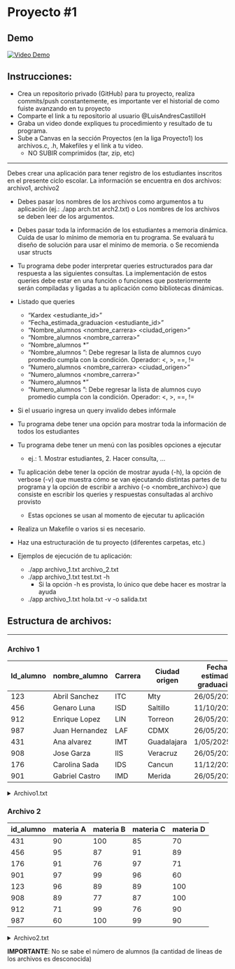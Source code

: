 # Proyecto #1

## Demo

[![Video Demo](http://img.youtube.com/vi/idV8_HP4hwg/0.jpg)](http://www.youtube.com/watch?v=idV8_HP4hwg "Demo")


## Instrucciones:
* Crea un repositorio privado (GitHub) para tu proyecto, realiza commits/push constantemente, es importante ver el historial de como fuiste avanzando en tu proyecto
* Comparte el link a tu repositorio al usuario @LuisAndresCastilloH
* Graba un video donde expliques tu procedimiento y resultado de tu programa.
* Sube a Canvas en la sección Proyectos (en la liga Proyecto1) los archivos.c, .h, Makefiles y el link a tu video.
  * NO SUBIR comprimidos (tar, zip, etc)

---

Debes crear una aplicación para tener registro de los estudiantes inscritos en el presente ciclo escolar. La información se encuentra en dos archivos: archivo1, archivo2
- Debes pasar los nombres de los archivos como argumentos a tu aplicación (ej.: ./app arch.txt arch2.txt)
o Los nombres de los archivos se deben leer de los argumentos.
- Debes pasar toda la información de los estudiantes a memoria dinámica. Cuida de usar lo mínimo de memoria en tu programa. Se evaluará tu diseño de solución para usar el mínimo de memoria.
o Se recomienda usar structs
- Tu programa debe poder interpretar queries estructurados para dar respuesta a las siguientes consultas. La implementación de estos queries debe estar en una función o funciones que posteriormente serán compiladas y ligadas a tu aplicación como bibliotecas dinámicas.
- Listado que queries
  * “Kardex <estudiante_id>”
  * “Fecha_estimada_graduacion <estudiante_id>”
  * “Nombre_alumnos <nombre_carrera> <ciudad_origen>”
  * “Nombre_alumnos <nombre_carrera>”
  * “Nombre_alumnos *”
  * “Nombre_alumnos <operador> <numero>”: Debe regresar la lista de alumnos cuyo promedio cumpla con la condición. Operador: <, >, ==, !=
  * “Numero_alumnos <nombre_carrera> <ciudad_origen>”
  * “Numero_alumnos <nombre_carrera>”
  * “Numero_alumnos *”
  * “Numero_alumnos <operador> <numero>”: Debe regresar la lista de alumnos cuyo promedio cumpla con la condición. Operador: <, >, ==, !=

- Si el usuario ingresa un query invalido debes infórmale
- Tu programa debe tener una opción para mostrar toda la información de todos los estudiantes
- Tu programa debe tener un menú con las posibles opciones a ejecutar
  * ej.: 1. Mostrar estudiantes, 2. Hacer consulta, …
- Tu aplicación debe tener la opción de mostrar ayuda (-h), la opción de verbose (-v) que muestra cómo se van ejecutando distintas partes de tu programa y la opción de escribir a archivo (-o <nombre_archivo>) que consiste en escribir los queries y respuestas consultadas al archivo provisto
  * Estas opciones se usan al momento de ejecutar tu aplicación
- Realiza un Makefile o varios si es necesario.
- Haz una estructuración de tu proyecto (diferentes carpetas, etc.)
- Ejemplos de ejecución de tu aplicación:
  * ./app archivo_1.txt archivo_2.txt
  * ./app archivo_1.txt test.txt -h
    * Si la opción -h es provista, lo único que debe hacer es mostrar la ayuda
  * ./app archivo_1.txt hola.txt -v -o salida.txt


## Estructura de archivos:

----

### Archivo 1

|Id_alumno | nombre_alumno | Carrera | Ciudad origen | Fecha estimada graduacion|
| --- | --- | --- | --- | --- |
| 123 | Abril Sanchez | ITC | Mty | 26/05/20221|
| 456 | Genaro Luna | ISD | Saltillo | 11/10/2026 |
| 912 | Enrique Lopez | LIN | Torreon | 26/05/2022 |
| 987 | Juan Hernandez | LAF | CDMX | 26/05/2022 |
| 431 | Ana alvarez | IMT | Guadalajara | 1/05/2025 |
| 908 | Jose Garza | IIS | Veracruz | 26/05/2024 |
| 176 | Carolina Sada | IDS | Cancun | 11/12/2021 |
| 901 | Gabriel Castro | IMD | Merida | 26/05/2023 |

<details>
  <summary>Archivo1.txt</summary>

  ```txt
Id_alumno 	nombre_alumno 	Carrera 	Ciudad origen 	Fecha estimada graduacion 
123 	Abril Sanchez 	ITC 	Mty 	26/05/2022 
456 	Genaro Luna 	ISD 	Saltillo 	11/10/2026 
912 	Enrique Lopez 	LIN 	Torreon 	26/05/2022 
987 	Juan Hernandez 	LAF 	CDMX 	26/05/2022 
431 	Ana alvarez 	IMT 	Guadalajara 	1/05/2025 
908 	Jose Garza 	IIS 	Veracruz 	26/05/2024 
176 	Carolina Sada 	IDS 	Cancun 	11/12/2021 
901 	Gabriel Castro 	IMD 	Merida 	26/05/2023 
  ```
  
</details>

### Archivo 2

| id_alumno | materia A | materia B | materia C | materia D |
| --- | --- | --- | --- | --- |
| 431 | 90 | 100 | 85 | 70 |
| 456 | 95 | 87 | 91 | 89 |
| 176 | 91 | 76 | 97 | 71 |
| 901 | 97 | 99 | 96 | 60 |
| 123 | 96 | 89 | 89 | 100 |
| 908 | 89 | 77 | 87 | 100 |
| 912 | 71 | 99 | 76 | 90 |
| 987 | 60 | 100 | 99 | 90 |

<details>
  <summary>Archivo2.txt</summary>

  ```txt
id_alumno 	materia A 	materia B 	materia C 	materia D 
431 	90 	100 	85 	70 
456 	95 	87 	91 	89 
176 	91 	76 	97 	71 
901 	97 	99 	96 	60 
123 	96 	89 	89 	100 
908 	89 	77 	87 	100 
912 	71 	99 	76 	90 
987 	60 	100 	99 	90 
  ```
  
</details>


**IMPORTANTE**: No se sabe el número de alumnos (la cantidad de líneas de los archivos es desconocida)